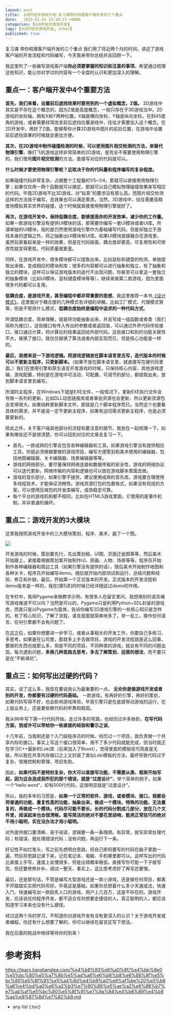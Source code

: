 ```yaml
---
layout: post
title:  从0开始学游戏开发-复习课带你梳理客户端开发的三个重点
date:   2015-01-01 23:20:27 +0800
categories: [从0开始学游戏开发]
tags: [从0开始学游戏开发, other]
published: true
---
```




复习课 带你梳理客户端开发的三个重点
我们用了将近两个月的时间，讲述了游戏客户端的开发流程和代码编写，今天我来带你总结并且回顾一下。

我这里列了一些编写游戏客户端**你必须要掌握的知识和注意的事项**。希望通过梳理这些知识，能让你对学过的内容有一个全盘的认识和更加深入的理解。

## 重点一：客户端开发中4个重要方法

**首先，我们来看，设置前后遮挡效果时要用到的一个虚拟概念，Z值。** 2D游戏中其实是不存在这个概念的，因为Z值是高度概念，一般只存在于3D游戏当中。2D游戏的坐标轴，拥有X和Y两种位置。X轴是横向坐标，Y轴是纵向坐标。在斜45度角的游戏，或者需要经常改变前后遮挡位置游戏中，往往才需要加入这个概念。在2D开发中，用好了Z值，能够帮你计算2D游戏中图片的前后位置，在游戏中设置前后遮挡效果的时候就会更加方便。

**其次，在2D游戏中制作碰撞检测的时候，可以使用图片相交检测的方法，来替代物理引擎**。像打飞机游戏这样非常简单的2D游戏，是完全不需要使用物理引擎的，我们使用**图片相交检测**的方法，直接写对应的代码就可以。

**什么时候才要使用物理引擎呢？这取决于你的代码量和程序编写的复杂程度。**

如果碰撞代码非常复杂，占据整个工程量的1/5~1/4，那就可以直接使用物理引擎；如果仅仅用一两个函数就可以搞定，那就可以自己模拟物理碰撞效果来写相应的代码。毕竟2D游戏不比3D游戏，对“拟真”的要求没有那么高。而图片相交检测这样的方法易于编写，且效果也可以满足需求。当然，3D游戏中，往往需要高精度地模拟真实世界的碰撞，这个时候就直接使用物理引擎就好了。

**再次，在游戏开发中，保持低耦合度，能够提高你的开发效率，减少你的工作量。** 如果一款游戏引擎没有提供UI模块的话，那需要你编写一套UI模块或者UI库。所谓单独的UI模块，指的是仍然使用游戏引擎作为基础编写代码，但是却独立于游戏本身的逻辑之外，将之抽象出UI模块和UI库。如果UI模块直接融合在游戏里，虽然玩家看起来是一样的效果，但是在代码层面，耦合度却更高，可复用性和可修改性就变得更低，代码质量就更差。

同样，在游戏开发中，很多模块都可以提取出来。比如鼠标和键盘的检测，单独提取出来做，变成相应的模块和库；很多的内容都可以进行抽象和独立，有了抽象和独立的模块，这样可以保证游戏版本的迭代不出现问题，你甚至可以拿这一套独立的抽象模块（比如UI模块、鼠标键盘模块等等），继续来做第二款游戏，因为里面很多代码都可以复用。

**低耦合度，是游戏开发，甚至编程中都非常重要的思想**。我这里推荐一本书[《设计模式》](https://book.douban.com/subject/1052241/)。这里面对于耦合度的几种模式有详细的讲解。比如工厂模式、代理模式等等，但是不管用什么模式，**低耦合度始终是编程中追求的一种代码方式**。

所谓低耦合度，简单理解，就是将功能抽象出来，并且写成一组函数或者类（我们简称为接口）。这些接口有传入传出的参数或者返回值，可以通过外界代码传给接口，接口通过计算，将计算后的结果返回给外部代码。这些接口和别的功能关联性不大，替换了接口，就仅仅替换了算法或者内部实现而已，但是核心功能是一样的。

**最后，我想来说一下游戏逻辑。将游戏逻辑放在脚本语言里去写，迭代版本的时候可以不更新主程序，只更新脚本。**（如果不放在脚本语言里，就直接写在硬代码里面。）我们在使用引擎和原生语言开发游戏的时候，只保持核心内容，其他游戏逻辑、游戏配置，特别是在游戏中可活动、可配置、可调节的部分，都提取出来，放到脚本语言里去编写。

所谓的主程序，在Windows下就是EXE文件，一般情况下，更新EXE执行文件会导致一系列的更新，比如DLL动态链接库或者某些资源也会更新，所以更新资源包会变得很大。如果纯粹更新脚本文件，那就是几个脚本程序而已。当然这个也要看具体的需求，并不是说一定不更新主程序，如果有迫切需求更新主程序，也是必须要更新的。

除此之外，关于客户端其他部分的流程和要注意的细节，我放在一起梳理一下。如果有哪些还不是很清楚，你可以回到对应的文章去复习一下。

* 首先，一款成熟的引擎会包含各种编辑器和工具。如果游戏引擎没有提供相应工具，你就必须根据要做的游戏项目，编写方便策划和美术使用的编辑器，包括地图编辑器、关卡编辑器、场景编辑器等等。
* 游戏的网络部分，要尽量保持网络连接和数据传输的安全性，游戏的网络协议可以迭代更新，网络传输的内容和逻辑也可以放在游戏脚本里面去做。
* 游戏的音乐部分，如果引擎不提供，建议使用成熟的音乐库。游戏要合理使用多线程技术，才能保证流畅性。游戏资源打包的包裹格式，如果没有现成的方案，可以使用压缩包的开发库编写，成熟稳定可靠。
* 每个平台的游戏机制都不相同，比如在HTML5游戏里面，它使用的是事件机制，并非普通的循环。

## 重点二：游戏开发的3大模块

这里我按照游戏开发中的三大模块策划、程序、美术，画了一个图。

![](https://learn.lianglianglee.com/%e4%b8%93%e6%a0%8f/%e4%bb%8e0%e5%bc%80%e5%a7%8b%e5%ad%a6%e6%b8%b8%e6%88%8f%e5%bc%80%e5%8f%91/assets/63c518012e92fb2dea46ffc58c1df125.jpg)

开发游戏的时候，策划要先行，先出策划稿、UI图、页面迁徙图等等，然后美术开始跟上，紧接着根据策划案开始制作UI、原画、人物、场景等等。程序员开始制作各种编辑器和周边工具（如果引擎没有提供的话），随后美术开始制作地图和各种关卡，程序员开始编写demo。随后就开始内部测试和运行，总结问题和经验，修正和补缺。最后，开始第一个正式版本的开发。正式版本的开发流程和demo版本是一样的，我在[第5讲]的时候已经详细说过demo的作用。

在专栏中，我用Pygame来做教学示例，有很多人在留言里问，我想用别的语言编写游戏难道不可以吗？当然是可以的，Pygame只是利用Python+SDL封装的游戏库，而我只是以Pygame为载体，告诉你编写2D游戏引擎的一些核心知识是怎样的。有了核心知识，了解了流程，语言层面就简单地多了。举一反三，换作任何语言、任何引擎都不会有问题了。

在这之后，如果你想要进一步学习，或者从事相关的开发工作，你要自己多练习、多思考。如果是在公司里，那就多上手去做项目。游戏的开发流程就是这么回事，要做的东西也就那么多，但是不同的项目，不同种类的游戏，就会有不同的问题出现。每次遇到问题，**多换几种思路去思考，多去了解策划、运营的想法**，而不要只是在“不断填坑”。

## 重点三：如何写出过硬的代码？

其实，说了这么多，我现在要说我认为最重要的一点。 **无论你是做游戏开发或者别的开发，你都要有过硬的代码基础。** 一款游戏，有再好的引擎，再好的策划，如果代码写得不好，也会影响游戏体验，毕竟引擎只是在底层带动游戏的运行，在上层业务上，还是要依赖代码的牢靠和稳固。

我从96年写下第一行代码开始，走过许多的弯路，也经历过许多挫折。**在写代码方面，我或许可以带给你一些直接的经验和警示之谈**。

十几年前，当我刚还是个入门级程序员的时候，经历过一个项目，我负责做一个共享内存的接口。事实上写这个接口很简单，用不了多少代码就能完成，但当时我正在学习C++最新的Loki库（后来加入了Boost），觉得里面的模板技巧简直是无敌，所以我在共享内存接口之上又封装了类似Loki模板的方法，最终导致代码过于复杂，很难控制和管理，项目失败。

因此，**如果代码不是特别复杂，你大可以直接写功能，不需要从类、框架开始写起，因为这会造成我所犯的那个错误，就是“过度设计”**。举个简单的例子，如果一个“hello word”，却有500行代码，这很明显就是“过度设计”。

所以，我的多年的习惯是，**如果一个正常的软件、游戏，或者模块、接口，我都会将普通的功能、重复性高的功能，抽象出来，做成一个模块，特殊的功能、无法重复的，再做成一个模块。代码尽可能不要长，长的代码分割成几部分，放在几个文件里，阅读起来也会很清晰。能写简洁的绝对不要花里胡哨，能用正常技巧的绝对不用小聪明，实在没办法才用小聪明。**

对外提供接口要清晰、易于阅读，逻辑要一条一条理顺。有异常，就写异常处理代码；有错误，就处理错误代码；没有问题，再运行下一条。

好记性不如烂笔头，写之前先想明白思路，将自己即将要写的代码在脑子里跑一遍，然后将思路记录下来，记在笔记本、电脑、手机哪里都可以。这样写出的代码比直接上手写，速度上会慢很多，但是出错概率极低。直接写你可能一下子就写完，但还要修修补补，调试一整天，事实上，这比思考虑好了再写还要慢。

最后，还是那句话，不管是编写大型游戏还是一款小游戏，还是做任何项目，都离不开踏踏实实把代码写好。毕竟这是基础。如果你总想着什么多少天速成法，快速入门、快速编写出一款脍炙人口的游戏，用户上几百万，这是不存在的。游戏开发，应该说任何程序开发，都不适合任何想要走捷径的人。真正聪明的人，都应该知道学习本来也没有什么捷径。

经过这两个月的学习，不知道你对游戏开发有没有更深入的认识？关于游戏开发或者编程，你还有什么想要了解的，你可以继续在留言区写下想法。

我在后面的挑战中继续等待你的到来！




# 参考资料

https://learn.lianglianglee.com/%e4%b8%93%e6%a0%8f/%e4%bb%8e0%e5%bc%80%e5%a7%8b%e5%ad%a6%e6%b8%b8%e6%88%8f%e5%bc%80%e5%8f%91/%e5%a4%8d%e4%b9%a0%e8%af%be%20%e5%b8%a6%e4%bd%a0%e6%a2%b3%e7%90%86%e5%ae%a2%e6%88%b7%e7%ab%af%e5%bc%80%e5%8f%91%e7%9a%84%e4%b8%89%e4%b8%aa%e9%87%8d%e7%82%b9.md

* any list
{:toc}
